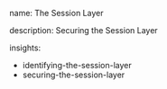 name: The Session Layer

description: Securing the Session Layer

insights:
  - identifying-the-session-layer
  - securing-the-session-layer
 
